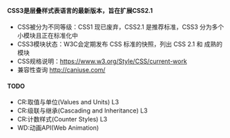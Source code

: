 #### CSS3是层叠样式表语言的最新版本，旨在扩展CSS2.1
- CSS被分为不同等级：CSS1 现已废弃，CSS2.1 是推荐标准，CSS3 分为多个小模块且正在标准化中
- CSS3模块状态：W3C会定期发布 CSS 标准的快照，列出 CSS 2.1 和 成熟的模块
- CSS规格说明：https://www.w3.org/Style/CSS/current-work
- 兼容性查询 http://caniuse.com/

#### TODO
- CR:取值与单位(Values and Units) L3
- CR:级联与继承(Cascading and Inheritance) L3
- CR:计数样式(Counter Styles) L3
- WD:动画API(Web Animation)

